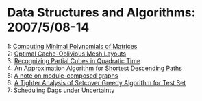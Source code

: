 # Data Structures and Algorithms: 2007/5/08-14  
1: [Computing Minimal Polynomials of Matrices](https://doi.org/10.48550/arXiv.0705.0933)  
2: [Optimal Cache-Oblivious Mesh Layouts](https://doi.org/10.48550/arXiv.0705.1033)  
3: [Recognizing Partial Cubes in Quadratic Time](https://doi.org/10.48550/arXiv.0705.1025)  
4: [An Approximation Algorithm for Shortest Descending Paths](https://doi.org/10.48550/arXiv.0705.1364)  
5: [A note on module-composed graphs](https://doi.org/10.48550/arXiv.0705.1521)  
6: [A Tighter Analysis of Setcover Greedy Algorithm for Test Set](https://doi.org/10.48550/arXiv.0705.1750)  
7: [Scheduling Dags under Uncertainty](https://doi.org/10.48550/arXiv.0705.1876)  